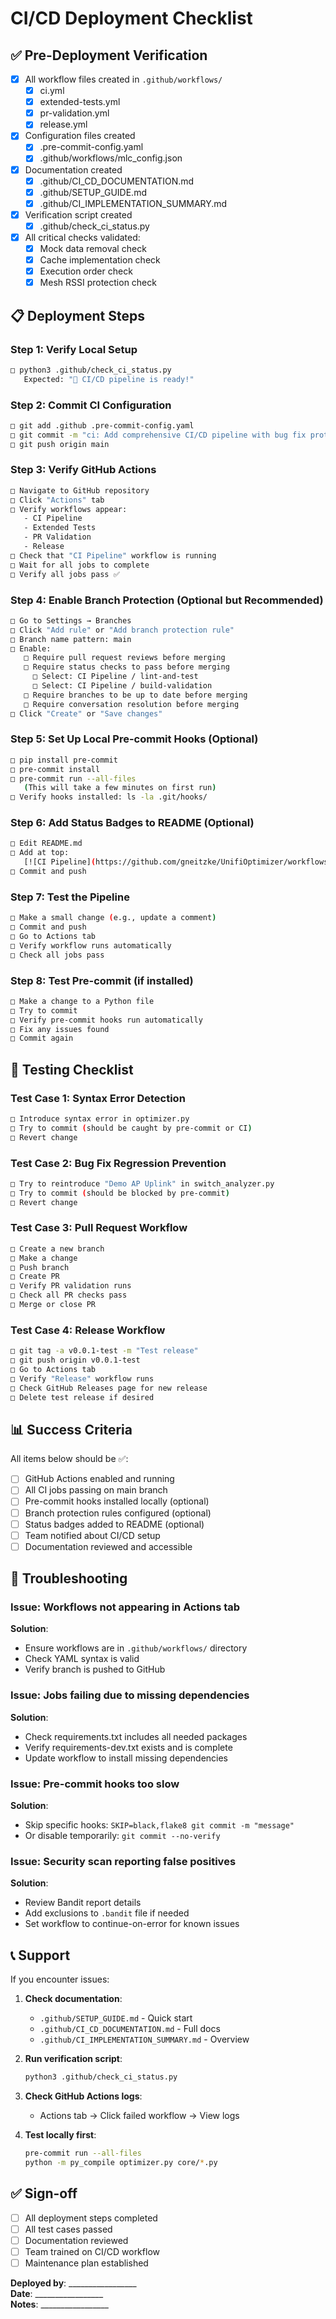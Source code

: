 # CI/CD Deployment Checklist

## ✅ Pre-Deployment Verification

- [x] All workflow files created in `.github/workflows/`
  - [x] ci.yml
  - [x] extended-tests.yml
  - [x] pr-validation.yml
  - [x] release.yml
  
- [x] Configuration files created
  - [x] .pre-commit-config.yaml
  - [x] .github/workflows/mlc_config.json
  
- [x] Documentation created
  - [x] .github/CI_CD_DOCUMENTATION.md
  - [x] .github/SETUP_GUIDE.md
  - [x] .github/CI_IMPLEMENTATION_SUMMARY.md
  
- [x] Verification script created
  - [x] .github/check_ci_status.py

- [x] All critical checks validated:
  - [x] Mock data removal check
  - [x] Cache implementation check
  - [x] Execution order check
  - [x] Mesh RSSI protection check

## 📋 Deployment Steps

### Step 1: Verify Local Setup
```bash
□ python3 .github/check_ci_status.py
   Expected: "🎉 CI/CD pipeline is ready!"
```

### Step 2: Commit CI Configuration
```bash
□ git add .github .pre-commit-config.yaml
□ git commit -m "ci: Add comprehensive CI/CD pipeline with bug fix protection"
□ git push origin main
```

### Step 3: Verify GitHub Actions
```bash
□ Navigate to GitHub repository
□ Click "Actions" tab
□ Verify workflows appear:
   - CI Pipeline
   - Extended Tests
   - PR Validation
   - Release
□ Check that "CI Pipeline" workflow is running
□ Wait for all jobs to complete
□ Verify all jobs pass ✅
```

### Step 4: Enable Branch Protection (Optional but Recommended)
```bash
□ Go to Settings → Branches
□ Click "Add rule" or "Add branch protection rule"
□ Branch name pattern: main
□ Enable:
   □ Require pull request reviews before merging
   □ Require status checks to pass before merging
     □ Select: CI Pipeline / lint-and-test
     □ Select: CI Pipeline / build-validation
   □ Require branches to be up to date before merging
   □ Require conversation resolution before merging
□ Click "Create" or "Save changes"
```

### Step 5: Set Up Local Pre-commit Hooks (Optional)
```bash
□ pip install pre-commit
□ pre-commit install
□ pre-commit run --all-files
   (This will take a few minutes on first run)
□ Verify hooks installed: ls -la .git/hooks/
```

### Step 6: Add Status Badges to README (Optional)
```bash
□ Edit README.md
□ Add at top:
   [![CI Pipeline](https://github.com/gneitzke/UnifiOptimizer/workflows/CI%20Pipeline/badge.svg)](https://github.com/gneitzke/UnifiOptimizer/actions)
□ Commit and push
```

### Step 7: Test the Pipeline
```bash
□ Make a small change (e.g., update a comment)
□ Commit and push
□ Go to Actions tab
□ Verify workflow runs automatically
□ Check all jobs pass
```

### Step 8: Test Pre-commit (if installed)
```bash
□ Make a change to a Python file
□ Try to commit
□ Verify pre-commit hooks run automatically
□ Fix any issues found
□ Commit again
```

## 🧪 Testing Checklist

### Test Case 1: Syntax Error Detection
```bash
□ Introduce syntax error in optimizer.py
□ Try to commit (should be caught by pre-commit or CI)
□ Revert change
```

### Test Case 2: Bug Fix Regression Prevention
```bash
□ Try to reintroduce "Demo AP Uplink" in switch_analyzer.py
□ Try to commit (should be blocked by pre-commit)
□ Revert change
```

### Test Case 3: Pull Request Workflow
```bash
□ Create a new branch
□ Make a change
□ Push branch
□ Create PR
□ Verify PR validation runs
□ Check all PR checks pass
□ Merge or close PR
```

### Test Case 4: Release Workflow
```bash
□ git tag -a v0.0.1-test -m "Test release"
□ git push origin v0.0.1-test
□ Go to Actions tab
□ Verify "Release" workflow runs
□ Check GitHub Releases page for new release
□ Delete test release if desired
```

## 📊 Success Criteria

All items below should be ✅:

- [ ] GitHub Actions enabled and running
- [ ] All CI jobs passing on main branch
- [ ] Pre-commit hooks installed locally (optional)
- [ ] Branch protection rules configured (optional)
- [ ] Status badges added to README (optional)
- [ ] Team notified about CI/CD setup
- [ ] Documentation reviewed and accessible

## 🐛 Troubleshooting

### Issue: Workflows not appearing in Actions tab
**Solution**: 
- Ensure workflows are in `.github/workflows/` directory
- Check YAML syntax is valid
- Verify branch is pushed to GitHub

### Issue: Jobs failing due to missing dependencies
**Solution**:
- Check requirements.txt includes all needed packages
- Verify requirements-dev.txt exists and is complete
- Update workflow to install missing dependencies

### Issue: Pre-commit hooks too slow
**Solution**:
- Skip specific hooks: `SKIP=black,flake8 git commit -m "message"`
- Or disable temporarily: `git commit --no-verify`

### Issue: Security scan reporting false positives
**Solution**:
- Review Bandit report details
- Add exclusions to `.bandit` file if needed
- Set workflow to continue-on-error for known issues

## 📞 Support

If you encounter issues:

1. **Check documentation**:
   - `.github/SETUP_GUIDE.md` - Quick start
   - `.github/CI_CD_DOCUMENTATION.md` - Full docs
   - `.github/CI_IMPLEMENTATION_SUMMARY.md` - Overview

2. **Run verification script**:
   ```bash
   python3 .github/check_ci_status.py
   ```

3. **Check GitHub Actions logs**:
   - Actions tab → Click failed workflow → View logs

4. **Test locally first**:
   ```bash
   pre-commit run --all-files
   python -m py_compile optimizer.py core/*.py
   ```

## ✅ Sign-off

- [ ] All deployment steps completed
- [ ] All test cases passed
- [ ] Documentation reviewed
- [ ] Team trained on CI/CD workflow
- [ ] Maintenance plan established

**Deployed by**: _________________  
**Date**: _________________  
**Notes**: _________________
